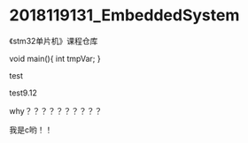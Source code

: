 # 2018119131_EmbeddedSystem
《stm32单片机》课程仓库

void main(){
    int tmpVar;
}

test

test9.12

why？？？？？？？？？？


我是c哟！！
